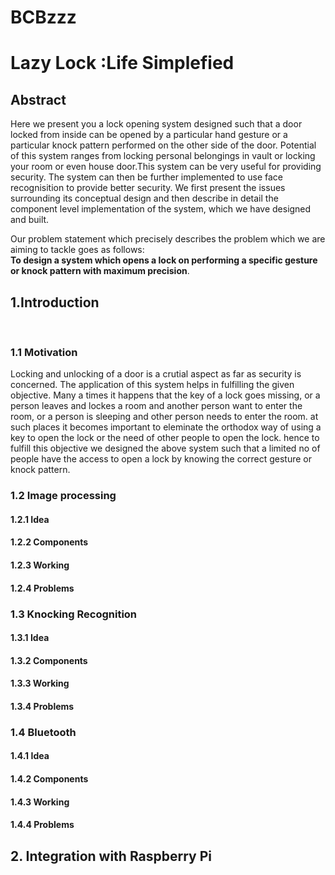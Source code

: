# BCBzzz



# Lazy Lock :Life Simplefied

## Abstract

Here we present you a lock opening system designed such that a door locked from inside can be opened by a particular hand gesture or a particular knock pattern performed on the other side of the door. Potential of this system ranges from locking personal belongings in vault or locking your room or even house door.This system can be very useful for providing security. The system can then be further implemented to use face recognisition to provide better security. We first present the issues surrounding its conceptual design and then describe in detail the component level implementation of the system, which we have designed and built. 

Our problem statement which precisely describes the problem which we are aiming to tackle goes as follows: </br>
**To design a system which opens a lock on performing a specific gesture or knock pattern with maximum precision**.

## 1.Introduction
</br>

### 1.1 Motivation
Locking and unlocking of a door is a crutial aspect as far as security is concerned. The application of this system helps in fulfilling the given objective. Many a times it happens that the key of a lock goes missing, or a person leaves and lockes a room and another person want to enter the room, or a person is sleeping and other person needs to enter the room. at such places it becomes important to eleminate the orthodox way of using a key to open the lock or the need of other people to open the lock. hence to fulfill this objective we designed the above system such that a limited no of people have the access to open a lock by knowing the correct gesture or knock pattern. 

### 1.2 Image processing
#### 1.2.1 Idea
#### 1.2.2 Components
#### 1.2.3 Working
#### 1.2.4 Problems


### 1.3 Knocking Recognition
#### 1.3.1 Idea
#### 1.3.2 Components
#### 1.3.3 Working
#### 1.3.4 Problems


### 1.4 Bluetooth
#### 1.4.1 Idea
#### 1.4.2 Components
#### 1.4.3 Working
#### 1.4.4 Problems

## 2. Integration with Raspberry Pi



